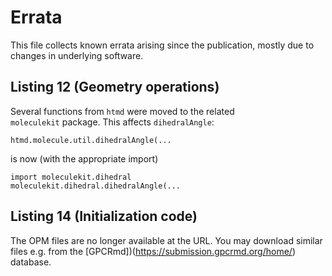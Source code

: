 Errata
======

This file collects known errata arising since the publication, mostly due to changes in underlying software.


Listing 12 (Geometry operations)
-------------------

Several functions from `htmd` were moved to the related `moleculekit` package. This affects `dihedralAngle`:

    htmd.molecule.util.dihedralAngle(...

is now (with the appropriate import)

    import moleculekit.dihedral
    moleculekit.dihedral.dihedralAngle(...
    
    
Listing 14 (Initialization code)
-------------------

The OPM files are no longer available at the URL. You may download similar files e.g. from
the [GPCRmd])(https://submission.gpcrmd.org/home/) database.


